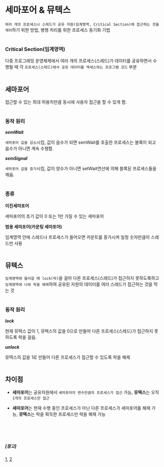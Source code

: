 ﻿# 세마포어 & 뮤텍스

`여러 개의 프로세스나 스레드가 공유 자원(임계영역, Critical Section)에 접근하는 것을 제어`하기 위한 방법, 병행 처리를 위한 프로세스 동기화 기법
<br><br>

### Critical Section(임계영역)
다중 프로그래밍 운영체제에서 여러 개의 프로세스(스레드)가 데이터를 공유하면서 수행될 때 각 `프로세스(스레드)에서 공유 데이터를 엑세스하는 프로그램 코드` 부분
<br>
<br>

## 세마포어
접근할 수 있는 최대 허용치만큼 동시에 사용자 접근을 할 수 있게 함.
<br><br>

### 동작 원리

***semWait***

`세마포어 값을 감소`시킴, 값이 음수가 되면 semWait를 호출한 프로세스는 블록이 되고 음수가 아니면 계속 수행함.
<br>

***semSignal***

`세마포어 값을 증가`시킴, 값이 양수가 아니면 setWait연산에 의해 블록된 프로세스들을 깨움.
<br><br>

### 종류

**이진세마포어**

세마포어의 초기 값이 0 또는 1만 가질 수 있는 세마포어
<br>

**범용 세마포어(카운팅 세마포어)**

임계영역 안에 스레드나 프로세스가 들어오면 카운트를 증가시켜 일정 숫자만큼의 스레드만 사용
<br>
<br>

## 뮤텍스
`임계영역에 들어갈 때 lock(락)`을 걸어 다른 프로세스(스레드)가 접근하지 못하도록하고 `임계영역에 나와 락을 해제`하여 공유된 자원의 데이터를 여러 스레드가 접근하는 것을 막는 것
<br><br>

### 동작 원리
***lock***

현재 뮤텍스 값이 1,  뮤텍스의 값을 0으로 만들어 다른 프로세스(스레드)가 접근하지 못하도록 락을 걸음.
<br>

***unlock***

뮤텍스의 값을 1로 만들어 다른 프로세스가 접근할 수 있도록 락을 해제
<br><br>


## 차이점

- **세마포어**는 공유자원에서 `세마포어의 변수만큼의 프로세스가 접근` 가능, **뮤텍스**는 오직 `1개의 프로세스만 접근`

- **세마포어**는 현재 수행 중인 프로세스가 아닌 다른 프로세스가 세마포어를 해제 가능, **뮤텍스**는 락을 획득한 프로세스만 락을 해제 가능
<br>
<br>
<br>

##### [참고]
[1](https://velog.io/@conatuseus/OS-%EC%84%B8%EB%A7%88%ED%8F%AC%EC%96%B4%EC%99%80-%EB%AE%A4%ED%85%8D%EC%8A%A4), [2](https://dailyheumsi.tistory.com/133)
